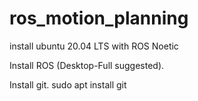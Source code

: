 # ros_motion_planning

install ubuntu 20.04 LTS with ROS Noetic

Install ROS (Desktop-Full suggested).

Install git.
sudo apt install git
